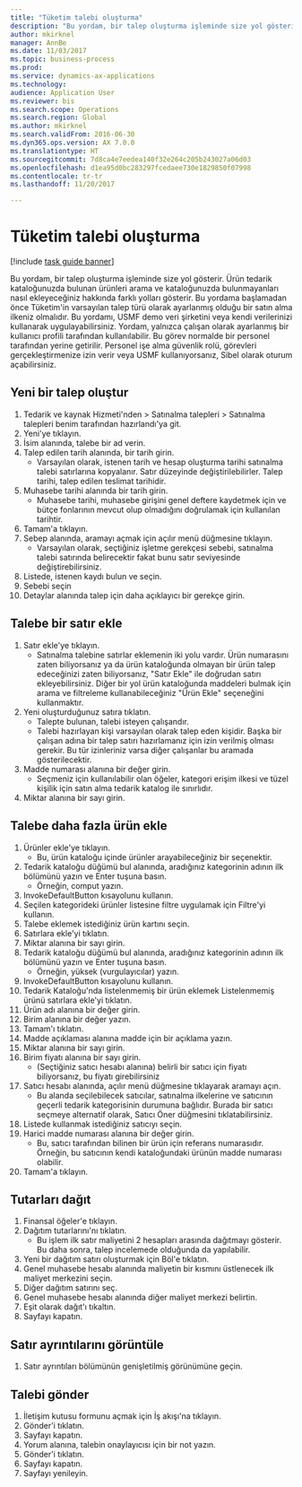 ```yaml
--- 
title: "Tüketim talebi oluşturma"
description: "Bu yordam, bir talep oluşturma işleminde size yol gösterir."
author: mkirknel
manager: AnnBe
ms.date: 11/03/2017
ms.topic: business-process
ms.prod: 
ms.service: dynamics-ax-applications
ms.technology: 
audience: Application User
ms.reviewer: bis
ms.search.scope: Operations
ms.search.region: Global
ms.author: mkirknel
ms.search.validFrom: 2016-06-30
ms.dyn365.ops.version: AX 7.0.0
ms.translationtype: HT
ms.sourcegitcommit: 7d8ca4e7eedea140f32e264c205b243027a06d03
ms.openlocfilehash: d1ea95d0bc283297fcedaee730e1829850f07998
ms.contentlocale: tr-tr
ms.lasthandoff: 11/20/2017

---
```

# <a name="create-a-requisition-for-consumption"></a>Tüketim talebi oluşturma

[!include [task guide banner](../../includes/task-guide-banner.md)]

Bu yordam, bir talep oluşturma işleminde size yol gösterir. Ürün tedarik kataloğunuzda bulunan ürünleri arama ve kataloğunuzda bulunmayanları nasıl ekleyeceğiniz hakkında farklı yolları gösterir. Bu yordama başlamadan önce Tüketim'in varsayılan talep türü olarak ayarlanmış olduğu bir satın alma ilkeniz olmalıdır. Bu yordamı, USMF demo veri şirketini veya kendi verilerinizi kullanarak uygulayabilirsiniz. Yordam, yalnızca çalışan olarak ayarlanmış bir kullanıcı profili tarafından kullanılabilir.  Bu görev normalde bir personel tarafından yerine getirilir. Personel işe alma güvenlik rolü, görevleri gerçekleştirmenize izin verir veya USMF kullanıyorsanız, Sibel olarak oturum açabilirsiniz.


## <a name="create-a-new-requisition"></a>Yeni bir talep oluştur
1. Tedarik ve kaynak Hizmeti'nden > Satınalma talepleri > Satınalma talepleri benim tarafından hazırlandı'ya git.
2. Yeni'ye tıklayın.
3. İsim alanında, talebe bir ad verin.
4. Talep edilen tarih alanında, bir tarih girin.
    * Varsayılan olarak, istenen tarih ve hesap oluşturma tarihi satınalma talebi satırlarına kopyalanır. Satır düzeyinde değiştirilebilirler. Talep tarihi, talep edilen teslimat tarihidir.  
5. Muhasebe tarihi alanında bir tarih girin.
    * Muhasebe tarihi, muhasebe girişini genel deftere kaydetmek için ve bütçe fonlarının mevcut olup olmadığını doğrulamak için kullanılan tarihtir.  
6. Tamam'a tıklayın.
7. Sebep alanında, aramayı açmak için açılır menü düğmesine tıklayın.
    * Varsayılan olarak, seçtiğiniz işletme gerekçesi sebebi, satınalma talebi satırında belirecektir fakat bunu satır seviyesinde değiştirebilirsiniz.    
8. Listede, istenen kaydı bulun ve seçin.
9. Sebebi seçin
10. Detaylar alanında talep için daha açıklayıcı bir gerekçe girin.

## <a name="add-a-line-to-the-requisition"></a>Talebe bir satır ekle
1. Satır ekle'ye tıklayın.
    * Satınalma talebine satırlar eklemenin iki yolu vardır. Ürün numarasını zaten biliyorsanız ya da ürün kataloğunda olmayan bir ürün talep edeceğinizi zaten biliyorsanız, "Satır Ekle" ile doğrudan satırı ekleyebilirsiniz. Diğer bir yol ürün kataloğunda maddeleri bulmak için arama ve filtreleme kullanabileceğiniz "Ürün Ekle" seçeneğini kullanmaktır.    
2. Yeni oluşturduğunuz satıra tıklatın.
    * Talepte bulunan, talebi isteyen çalışandır.   
    * Talebi hazırlayan kişi varsayılan olarak talep eden kişidir. Başka bir çalışan adına bir talep satırı hazırlamanız için izin verilmiş olması gerekir. Bu tür izinleriniz varsa diğer çalışanlar bu aramada gösterilecektir.  
3. Madde numarası alanına bir değer girin.
    * Seçmeniz için kullanılabilir olan öğeler, kategori erişim ilkesi ve tüzel kişilik için satın alma tedarik katalog ile sınırlıdır.   
4. Miktar alanına bir sayı girin.

## <a name="add-more-products-to-the-requisition"></a>Talebe daha fazla ürün ekle
1. Ürünler ekle'ye tıklayın.
    * Bu, ürün kataloğu içinde ürünler arayabileceğiniz bir seçenektir.    
2. Tedarik kataloğu düğümü bul alanında, aradığınız kategorinin adının ilk bölümünü yazın ve Enter tuşuna basın.
    * Örneğin, comput yazın.  
3. InvokeDefaultButton kısayolunu kullanın.
4. Seçilen kategorideki ürünler listesine filtre uygulamak için Filtre'yi kullanın.
5. Talebe eklemek istediğiniz ürün kartını seçin.
6. Satırlara ekle'yi tıklatın.
7. Miktar alanına bir sayı girin.
8. Tedarik kataloğu düğümü bul alanında, aradığınız kategorinin adının ilk bölümünü yazın ve Enter tuşuna basın.
    * Örneğin, yüksek (vurgulayıcılar) yazın.  
9. InvokeDefaultButton kısayolunu kullanın.
10. Tedarik Kataloğu'nda listelenmemiş bir ürün eklemek Listelenmemiş ürünü satırlara ekle'yi tıklatın.
11. Ürün adı alanına bir değer girin.
12. Birim alanına bir değer yazın.
13. Tamam'ı tıklatın.
14. Madde açıklaması alanına madde için bir açıklama yazın.
15. Miktar alanına bir sayı girin.
16. Birim fiyatı alanına bir sayı girin.
    * (Seçtiğiniz satıcı hesabı alanına) belirli bir satıcı için fiyatı biliyorsanız, bu fiyatı girebilirsiniz   
17. Satıcı hesabı alanında, açılır menü düğmesine tıklayarak aramayı açın.
    * Bu alanda seçilebilecek satıcılar, satınalma ilkelerine ve satıcının geçerli tedarik kategorisinin durumuna bağlıdır. Burada bir satıcı seçmeye alternatif olarak, Satıcı Öner düğmesini tıklatabilirsiniz.    
18. Listede kullanmak istediğiniz satıcıyı seçin.
19. Harici madde numarası alanına bir değer girin.
    * Bu, satıcı tarafından bilinen bir ürün için referans numarasıdır. Örneğin, bu satıcının kendi kataloğundaki ürünün madde numarası olabilir.  
20. Tamam'a tıklayın.

## <a name="distribute-amounts"></a>Tutarları dağıt
1. Finansal öğeler'e tıklayın.
2. Dağıtım tutarlarını'nı tıklatın.
    * Bu işlem ilk satır maliyetini 2 hesapları arasında dağıtmayı gösterir. Bu daha sonra, talep incelemede olduğunda da yapılabilir.  
3. Yeni bir dağıtım satırı oluşturmak için Böl'e tıklatın.
4. Genel muhasebe hesabı alanında maliyetin bir kısmını üstlenecek ilk maliyet merkezini seçin.
5. Diğer dağıtım satırını seç.
6. Genel muhasebe hesabı alanında diğer maliyet merkezi belirtin.
7. Eşit olarak dağıt'ı tıkaltın.
8. Sayfayı kapatın.

## <a name="view-line-details"></a>Satır ayrıntılarını görüntüle
1. Satır ayrıntıları bölümünün genişletilmiş görünümüne geçin.

## <a name="submit-the-requisition"></a>Talebi gönder
1. İletişim kutusu formunu açmak için İş akışı'na tıklayın.
2. Gönder'i tıklatın.
3. Sayfayı kapatın.
4. Yorum alanına, talebin onaylayıcısı için bir not yazın.
5. Gönder'i tıklatın.
6. Sayfayı kapatın.
7. Sayfayı yenileyin.


